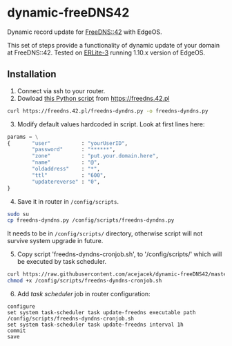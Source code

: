 # dynamic-freeDNS42
Dynamic record update for [FreeDNS::42](https://freedns.42.pl) with EdgeOS.
        
This set of steps provide a functionality of dynamic update of your domain at FreeDNS::42.
Tested on [ERLite-3](https://www.ui.com/edgemax/edgerouter-lite/) running 1.10.x version of EdgeOS.

## Installation

1. Connect via ssh to your router.
2. Dowload [this Python script](https://freedns.42.pl/freedns-dyndns.py) from https://freedns.42.pl
```bash
curl https://freedns.42.pl/freedns-dyndns.py -o freedns-dyndns.py
```
3. Modify default values hardcoded in script. Look at first lines here:

```python
params = \
{       "user"          : "yourUserID",
        "password"      : "******",
        "zone"          : "put.your.domain.here",
        "name"          : "@",
        "oldaddress"    : "*",
        "ttl"           : "600",
        "updatereverse" : "0",
}
```
4. Save it in router in `/config/scripts`.
```bash
sudo su
cp freedns-dyndns.py /config/scripts/freedns-dyndns.py
```
It needs to be in `/config/scripts/` directory, otherwise script will not survive system upgrade in future.    

5. Copy script 'freedns-dyndns-cronjob.sh', to '/config/scripts/' which will be executed by task scheduler.
```bash
curl https://raw.githubusercontent.com/acejacek/dynamic-freeDNS42/master/freedns-dyndns-cronjob.sh -o /config/scripts/freedns-dyndns-cronjob.sh
chmod +x /config/scripts/freedns-dyndns-cronjob.sh
```

6. Add _task scheduler_ job in router configuration:
```
configure
set system task-scheduler task update-freedns executable path /config/scripts/freedns-dyndns-cronjob.sh
set system task-scheduler task update-freedns interval 1h
commit
save
```
